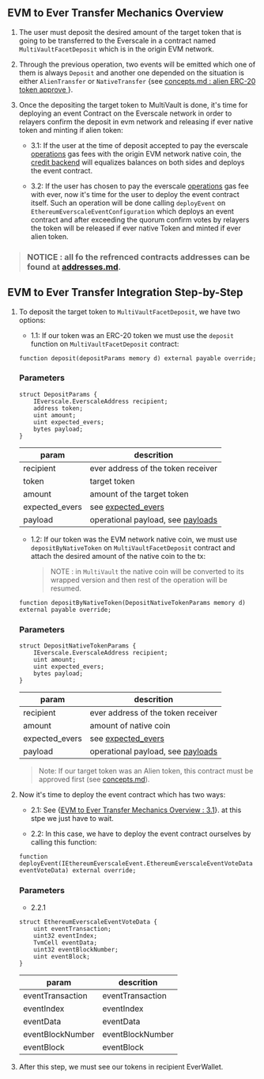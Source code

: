 ## EVM to Ever Transfer Mechanics Overview

1. The user must deposit the desired amount of the target token that is going to be transferred to the Everscale in a contract named `MultiVaultFacetDeposit` which is in the origin EVM network.

2. Through the previous operation, two events will be emitted which one of them is always `Deposit` and another one depended on the situation is either `AlienTransfer` or `NativeTransfer` {see [concepts.md : alien ERC-20 token approve ](./concepts.md#approving-alien-erc-20-tokens)}.
3. Once the depositing the target token to MultiVault is done, it's time for deploying an event Contract on the Everscale network in order to relayers confirm the deposit in evm network and releasing if ever native token and minting if alien token:

   - 3.1: If the user at the time of deposit accepted to pay the everscale [operations](./concepts.md#ever-network-operations) gas fees with the origin EVM network native coin, the [credit backend](./concepts.md#credit-backend) will equalizes balances on both sides and deploys the event contract.

   - 3.2: If the user has chosen to pay the everscale [operations](./concepts.md#ever-network-operations) gas fee with ever, now it's time for the user to deploy the event contract itself. Such an operation will be done calling `deployEvent` on `EthereumEverscaleEventConfiguration` which deploys an event contract and after exceeding the quorum confirm votes by relayers the token will be released if ever native Token and minted if ever alien token.

> ### NOTICE : all fo the refrenced contracts addresses can be found at [addresses.md](./addresses.md).

## EVM to Ever Transfer Integration Step-by-Step

1. To deposit the target token to `MultiVaultFacetDeposit`, we have two options:

   - 1.1: If our token was an ERC-20 token we must use the `deposit` function on `MultiVaultFacetDeposit` contract:

   ```solidity
   function deposit(depositParams memory d) external payable override;
   ```

   ### Parameters

   ```solidity
   struct DepositParams {
       IEverscale.EverscaleAddress recipient;
       address token;
       uint amount;
       uint expected_evers;
       bytes payload;
   }
   ```

   | param          | descrition                                                                     |
   | -------------- | ------------------------------------------------------------------------------ |
   | recipient      | ever address of the token receiver                                             |
   | token          | target token                                                                   |
   | amount         | amount of the target token                                                     |
   | expected_evers | see [expected_evers](./concepts.md#event-contract-deploy-value-expected_evers) |
   | payload        | operational payload, see [payloads](./concepts.md#payloads)                    |

   - 1.2: If our token was the EVM network native coin, we must use `depositByNativeToken` on `MultiVaultFacetDeposit` contract and attach the desired amount of the native coin to the tx:

     > NOTE : in `MultiVault` the native coin will be converted to its wrapped version and then rest of the operation will be resumed.

   ```solidity
   function depositByNativeToken(DepositNativeTokenParams memory d) external payable override;
   ```

   ### Parameters

   ```solidity
   struct DepositNativeTokenParams {
       IEverscale.EverscaleAddress recipient;
       uint amount;
       uint expected_evers;
       bytes payload;
   }
   ```

   | param          | descrition                                                                     |
   | -------------- | ------------------------------------------------------------------------------ |
   | recipient      | ever address of the token receiver                                             |
   | amount         | amount of native coin                                                          |
   | expected_evers | see [expected_evers](./concepts.md#event-contract-deploy-value-expected_evers) |
   | payload        | operational payload, see [payloads](./concepts.md#payloads)                    |

   > Note: If our target token was an Alien token, this contract must be approved first (see [concepts.md](./concepts.md)).

2. Now it's time to deploy the event contract which has two ways:

   - 2.1: See {[EVM to Ever Transfer Mechanics Overview : 3.1](#31-if-the-user-at-the-time-of-deposit-accepted-to-pay-the-event-contract-deployment-fee-with-the-origin-evm-network-native-coin-the-relayers-will-automatically-swap-that-to-ever-which-is-the-everscale-native-coin-and-deploy-the-event-contract-themselves)}. at this stpe we just have to wait.

   - 2.2: In this case, we have to deploy the event contract ourselves by calling this function:

   ```solidity
   function deployEvent(IEthereumEverscaleEvent.EthereumEverscaleEventVoteData eventVoteData) external override;
   ```

   ### Parameters

   - 2.2.1

   ```solidity
   struct EthereumEverscaleEventVoteData {
       uint eventTransaction;
       uint32 eventIndex;
       TvmCell eventData;
       uint32 eventBlockNumber;
       uint eventBlock;
   }
   ```

   | param            | descrition       |
   | ---------------- | ---------------- |
   | eventTransaction | eventTransaction |
   | eventIndex       | eventIndex       |
   | eventData        | eventData        |
   | eventBlockNumber | eventBlockNumber |
   | eventBlock       | eventBlock       |

3. After this step, we must see our tokens in recipient EverWallet.
